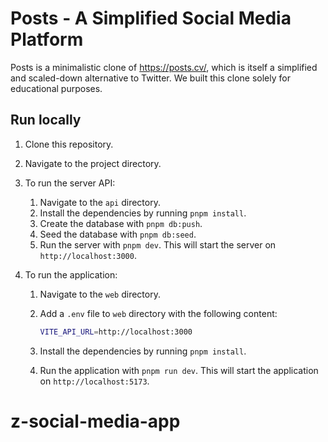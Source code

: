# Posts - A Simplified Social Media Platform

Posts is a minimalistic clone of <https://posts.cv/>, which is itself a simplified and scaled-down alternative to Twitter. We built this clone solely for educational purposes.

## Run locally

1. Clone this repository.

2. Navigate to the project directory.

3. To run the server API:

   1. Navigate to the `api` directory.
   2. Install the dependencies by running `pnpm install`.
   3. Create the database with `pnpm db:push`.
   4. Seed the database with `pnpm db:seed`.
   5. Run the server with `pnpm dev`. This will start the server on `http://localhost:3000`.

4. To run the application:

   1. Navigate to the `web` directory.
   2. Add a `.env` file to `web` directory with the following content:

        ```bash
        VITE_API_URL=http://localhost:3000
        ```

   3. Install the dependencies by running `pnpm install`.
   4. Run the application with `pnpm run dev`. This will start the application on `http://localhost:5173`.
# z-social-media-app
